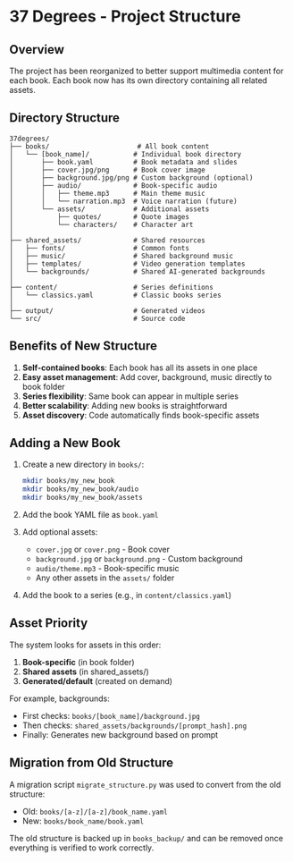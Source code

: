 # 37 Degrees - Project Structure

## Overview

The project has been reorganized to better support multimedia content for each book. Each book now has its own directory containing all related assets.

## Directory Structure

```
37degrees/
├── books/                      # All book content
│   └── [book_name]/           # Individual book directory
│       ├── book.yaml          # Book metadata and slides
│       ├── cover.jpg/png      # Book cover image
│       ├── background.jpg/png # Custom background (optional)
│       ├── audio/             # Book-specific audio
│       │   ├── theme.mp3      # Main theme music
│       │   └── narration.mp3  # Voice narration (future)
│       └── assets/            # Additional assets
│           ├── quotes/        # Quote images
│           └── characters/    # Character art
│
├── shared_assets/             # Shared resources
│   ├── fonts/                 # Common fonts
│   ├── music/                 # Shared background music
│   ├── templates/             # Video generation templates
│   └── backgrounds/           # Shared AI-generated backgrounds
│
├── content/                   # Series definitions
│   └── classics.yaml          # Classic books series
│
├── output/                    # Generated videos
└── src/                       # Source code
```

## Benefits of New Structure

1. **Self-contained books**: Each book has all its assets in one place
2. **Easy asset management**: Add cover, background, music directly to book folder
3. **Series flexibility**: Same book can appear in multiple series
4. **Better scalability**: Adding new books is straightforward
5. **Asset discovery**: Code automatically finds book-specific assets

## Adding a New Book

1. Create a new directory in `books/`:
   ```bash
   mkdir books/my_new_book
   mkdir books/my_new_book/audio
   mkdir books/my_new_book/assets
   ```

2. Add the book YAML file as `book.yaml`

3. Add optional assets:
   - `cover.jpg` or `cover.png` - Book cover
   - `background.jpg` or `background.png` - Custom background
   - `audio/theme.mp3` - Book-specific music
   - Any other assets in the `assets/` folder

4. Add the book to a series (e.g., in `content/classics.yaml`)

## Asset Priority

The system looks for assets in this order:

1. **Book-specific** (in book folder)
2. **Shared assets** (in shared_assets/)
3. **Generated/default** (created on demand)

For example, backgrounds:
- First checks: `books/[book_name]/background.jpg`
- Then checks: `shared_assets/backgrounds/[prompt_hash].png`
- Finally: Generates new background based on prompt

## Migration from Old Structure

A migration script `migrate_structure.py` was used to convert from the old structure:
- Old: `books/[a-z]/[a-z]/book_name.yaml`
- New: `books/book_name/book.yaml`

The old structure is backed up in `books_backup/` and can be removed once everything is verified to work correctly.